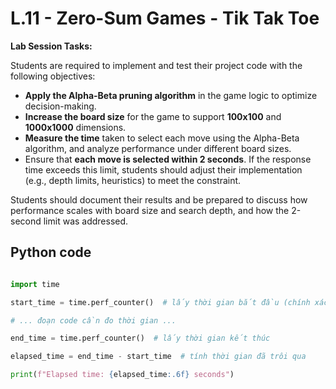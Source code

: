 
# L.11 - Zero-Sum Games - Tik Tak Toe 

**Lab Session Tasks:**

Students are required to implement and test their project code with the following objectives:

* **Apply the Alpha-Beta pruning algorithm** in the game logic to optimize decision-making.
* **Increase the board size** for the game to support **100x100** and **1000x1000** dimensions.
* **Measure the time** taken to select each move using the Alpha-Beta algorithm, and analyze performance under different board sizes.
* Ensure that **each move is selected within 2 seconds**. If the response time exceeds this limit, students should adjust their implementation (e.g., depth limits, heuristics) to meet the constraint.

Students should document their results and be prepared to discuss how performance scales with board size and search depth, and how the 2-second limit was addressed.


## Python code

```Python

import time

start_time = time.perf_counter()  # lấy thời gian bắt đầu (chính xác đến microsecond)

# ... đoạn code cần đo thời gian ...

end_time = time.perf_counter()  # lấy thời gian kết thúc

elapsed_time = end_time - start_time  # tính thời gian đã trôi qua

print(f"Elapsed time: {elapsed_time:.6f} seconds")


```
